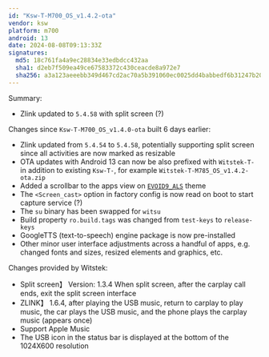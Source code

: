 ```yaml
---
id: "Ksw-T-M700_OS_v1.4.2-ota"
vendor: ksw
platform: m700
android: 13
date: 2024-08-08T09:13:33Z
signatures:
  md5: 18c761fa4a9ec28834e33edbdcc432aa
  sha1: d2eb7f509ea49ce67583372c430ceacde8a972e7
  sha256: a3a123aeeebb349d467cd2ac70a5b391060ec0025dd4babbedf6b31247b20aa5
---
```

Summary:
- Zlink updated to `5.4.58` with split screen (?)

Changes since `Ksw-T-M700_OS_v1.4.0-ota` built 6 days earlier:
- Zlink updated from `5.4.54` to `5.4.58`, potentially supporting split screen since all activities are now marked as resizable
- OTA updates with Android 13 can now be also prefixed with `Witstek-T-` in addition to existing `Ksw-T-`, for example `Witstek-T-M785_OS_v1.4.2-ota.zip`
- Added a scrollbar to the apps view on [`EVOID9_ALS`](/headunits/themes/ksw/evoid9_als) theme
- The `<Screen_cast>` option in factory config is now read on boot to start capture service (?)
- The `su` binary has been swapped for `witsu`
- Build property `ro.build.tags` was changed from `test-keys` to `release-keys`
- GoogleTTS (text-to-speech) engine package is now pre-installed
- Other minor user interface adjustments across a handful of apps, e.g. changed fonts and sizes, resized elements and graphics, etc.

Changes provided by Witstek:
- Split screen】 Version: 1.3.4 When split screen, after the carplay call ends, exit the split screen interface
- ZLINK】 1.6.4, after playing the USB music, return to carplay to play music, the car plays the USB music, and the phone plays the carplay music (appears once)
- Support Apple Music
- The USB icon in the status bar is displayed at the bottom of the 1024X600 resolution

